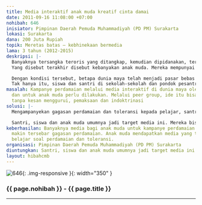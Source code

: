 ```yaml
---
title: Media interaktif anak muda kreatif cinta damai
date: 2011-09-16 11:08:00 +07:00
nohibah: 646
inisiator: Pimpinan Daerah Pemuda Muhammadiyah (PD PM) Surakarta
lokasi: Surakarta
dana: 200 Juta Rupiah
topik: Meretas batas – kebhinekaan bermedia
lama: 3 tahun (2012-2015)
deskripsi: |-
  Banyaknya tersangka teroris yang ditangkap, kemudian dipidanakan, ternyata tidak menekan atau menghentikan bibit-bibit baru teroris. Mereka muncul dari kelompok-kelompok yang terkait duo Noordin M Top dan Azahari atau jaringan lama seperti NII, hingga teroris “independen” yang tidak terkait langsung dengan kelompok “besar” yang selama ini eksis dalam jaringan terorisme.
  Yang disebut terakhir disebut kebanyakan anak muda. Mereka mempunyai semangat jihad dengan mendapatkan inspirasi dari pengajian, buku, hingga internet. Bahkan keahlian merakit bom bisa didapatkan dari dunia maya. Kasus terakhir, pemuda lulusan SMK di Boyolali, Jateng, merangkai bom dan diledakkan. Dia mendapat ilmu merakit bom dibimbing oleh seseorang melalu Facebook. Sebelumnyam di Klaten, sejumlah pelajar dan lulusan SMK terlibat dalam teror bom.

  Dengan kondisi tersebut, betapa dunia maya telah menjadi pasar bebas ide apa saja, termasuk soal terorisme. Memang sudah banyak media internet yang mengampanyekan ide-ide perdamaian, nonkekerasan. Tapi, pertumbuhan blog, website dan sejenisnya yang mengusung gagasan kekerasan, juga tak kalah banyak.
  Tak hanya itu, siswa dan santri di sekolah-sekolah dan pondok pesantren, mengonsumsi media pihak lain atau yang dibuat mereka sendiri, yang isinya mengajak orang untuk tidak toleran.
masalah: Kampanye perdamaian melalui media interaktif di dunia maya oleh anak muda
  dan untuk anak muda perlu dilakukan. Melalui peer group, ide itu bisa disampaikan
  tanpa kesan menggurui, pemaksaan dan indoktrinasi
solusi: |-
  Mengampanyekan gagasan perdamaian dan toleransi kepada pelajar, santri pondok pesantren melalui media yang dikelola oleh anak muda sendiri. Media interaktif ini diisi oleh anak muda. Mereka menulis, menuangkan gagasan soal perdamaian, berdiskusi dan berdebat mengenai bagaimana mengampanyekan perdamaian dan toleransi kepada sesama anak muda, lingkungan dan keluarga. Media ini bisa juga jadi konter terhadap blog, website yang selama ini mengembangkan bibit-bibit terorisme seperti menyebarkan kebencian, intoleransi, pro kekerasan dan sebagainya.

  Santri, siswa dan anak muda umumnya jadi target media ini. Mereka bisa menyampaikan ide perdamaian, toleransi dan antikekerasan itu melalui media yang mereka buat. Media ini bisa menjadi peer group untu berbagi cerita, pengalaman dan media belajar.
keberhasilan: Banyaknya media bagi anak muda untuk kampanye perdamaian diharapkan
  makin tersebar gagasan perdamaian. Anak muda mendapatkan media yang tepat untuk
  belajar soal perdamaian dan toleransi.
organisasi: Pimpinan Daerah Pemuda Muhammadiyah (PD PM) Surakarta
diuntungkan: Santri, siswa dan anak muda umumnya jadi target media ini. Mereka bisa menyampaikan ide perdamaian, toleransi dan antikekerasan itu melalui media yang mereka buat. Media ini bisa menjadi peer group untu berbagi cerita, pengalaman dan media belajar.
layout: hibahcmb
---
```


![646](/static/img/hibahcmb/646.png){: .img-responsive }{: width="350" }

### {{ page.nohibah }} - {{ page.title }}

---
